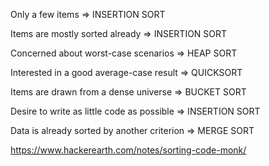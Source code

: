 Only a few items => INSERTION SORT

Items are mostly sorted already => INSERTION SORT

Concerned about worst-case scenarios => HEAP SORT

Interested in a good average-case result => QUICKSORT

Items are drawn from a dense universe => BUCKET SORT

Desire to write as little code as possible => INSERTION SORT

Data is already sorted by another criterion => MERGE SORT

https://www.hackerearth.com/notes/sorting-code-monk/